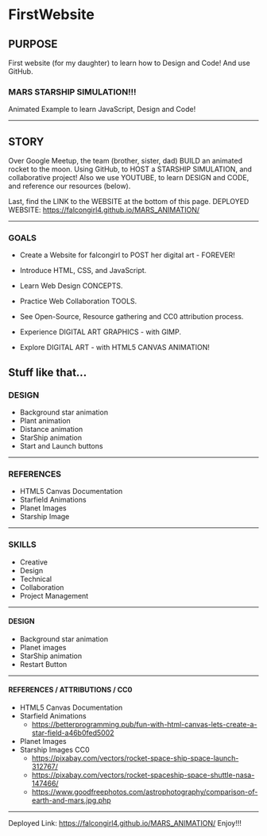# FirstWebsite
## PURPOSE

First website (for my daughter) to learn how to Design and Code!
And use GitHub. 

### MARS STARSHIP SIMULATION!!!
Animated Example to learn JavaScript, Design and Code!

---

## STORY

Over Google Meetup, the team (brother, sister, dad) BUILD an animated rocket to the moon.
Using GitHub, to HOST a STARSHIP SIMULATION, and collaborative project!
Also we use YOUTUBE, to learn DESIGN and CODE, and reference our resources (below).

Last, find the LINK to the WEBSITE at the bottom of this page.
DEPLOYED WEBSITE: https://falcongirl4.github.io/MARS_ANIMATION/

---

### GOALS
- Create a Website for falcongirl to POST her digital art - FOREVER!

- Introduce HTML, CSS, and JavaScript.
- Learn Web Design CONCEPTS.
- Practice Web Collaboration TOOLS.
- See Open-Source, Resource gathering and CC0 attribution process.
- Experience DIGITAL ART GRAPHICS - with GIMP.
- Explore DIGITAL ART - with HTML5 CANVAS ANIMATION!

Stuff like that...
---

### DESIGN
- Background star animation
- Plant animation
- Distance animation
- StarShip animation
- Start and Launch buttons
----

### REFERENCES
- HTML5 Canvas Documentation
- Starfield Animations
- Planet Images
- Starship Image
---

### SKILLS 
- Creative
- Design
- Technical
- Collaboration
- Project Management
---

#### DESIGN
- Background star animation
- Planet images
- StarShip animation
- Restart Button
---

#### REFERENCES / ATTRIBUTIONS / CC0
- HTML5 Canvas Documentation
- Starfield Animations
    - https://betterprogramming.pub/fun-with-html-canvas-lets-create-a-star-field-a46b0fed5002
- Planet Images
- Starship Images CC0
    - https://pixabay.com/vectors/rocket-space-ship-space-launch-312767/
    - https://pixabay.com/vectors/rocket-spaceship-space-shuttle-nasa-147466/
    - https://www.goodfreephotos.com/astrophotography/comparison-of-earth-and-mars.jpg.php
    
----
Deployed Link: https://falcongirl4.github.io/MARS_ANIMATION/
Enjoy!!!

